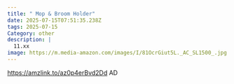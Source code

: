 ```yaml
---
title: " Mop & Broom Holder"
date: 2025-07-15T07:51:35.238Z
tags: 2025-07-15
Category: other
description: |
  11.xx
image: https://m.media-amazon.com/images/I/81OcrGiut5L._AC_SL1500_.jpg
---
```

https://amzlink.to/az0p4erBvd2Dd
AD